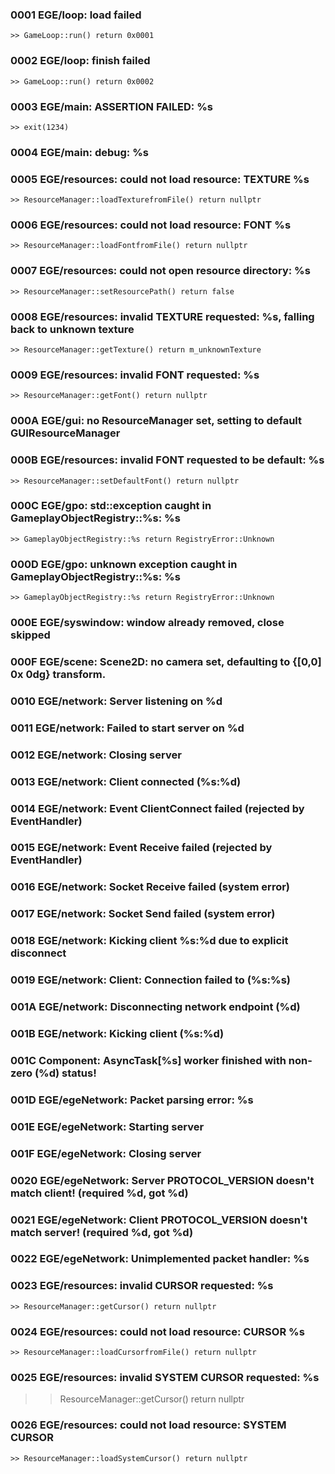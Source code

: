 ### 0001 EGE/loop: load failed
	>> GameLoop::run() return 0x0001
### 0002 EGE/loop: finish failed
	>> GameLoop::run() return 0x0002
### 0003 EGE/main: ASSERTION FAILED: %s
	>> exit(1234)
### 0004 EGE/main: debug: %s
### 0005 EGE/resources: could not load resource: TEXTURE %s
	>> ResourceManager::loadTexturefromFile() return nullptr
### 0006 EGE/resources: could not load resource: FONT %s
	>> ResourceManager::loadFontfromFile() return nullptr
### 0007 EGE/resources: could not open resource directory: %s
	>> ResourceManager::setResourcePath() return false
### 0008 EGE/resources: invalid TEXTURE requested: %s, falling back to unknown texture
	>> ResourceManager::getTexture() return m_unknownTexture
### 0009 EGE/resources: invalid FONT requested: %s
	>> ResourceManager::getFont() return nullptr
### 000A EGE/gui: no ResourceManager set, setting to default GUIResourceManager
### 000B EGE/resources: invalid FONT requested to be default: %s
	>> ResourceManager::setDefaultFont() return nullptr
### 000C EGE/gpo: std::exception caught in GameplayObjectRegistry::%s: %s
	>> GameplayObjectRegistry::%s return RegistryError::Unknown
### 000D EGE/gpo: unknown exception caught in GameplayObjectRegistry::%s: %s
	>> GameplayObjectRegistry::%s return RegistryError::Unknown
### 000E EGE/syswindow: window already removed, close skipped
### 000F EGE/scene: Scene2D: no camera set, defaulting to {[0,0] 0x 0dg} transform.
### 0010 EGE/network: Server listening on %d
### 0011 EGE/network: Failed to start server on %d
### 0012 EGE/network: Closing server
### 0013 EGE/network: Client connected (%s:%d)
### 0014 EGE/network: Event ClientConnect failed (rejected by EventHandler)
### 0015 EGE/network: Event Receive failed (rejected by EventHandler)
### 0016 EGE/network: Socket Receive failed (system error)
### 0017 EGE/network: Socket Send failed (system error)
### 0018 EGE/network: Kicking client %s:%d due to explicit disconnect
### 0019 EGE/network: Client: Connection failed to (%s:%s)
### 001A EGE/network: Disconnecting network endpoint (%d)
### 001B EGE/network: Kicking client (%s:%d)
### 001C Component: AsyncTask[%s] worker finished with non-zero (%d) status!
### 001D EGE/egeNetwork: Packet parsing error: %s
### 001E EGE/egeNetwork: Starting server
### 001F EGE/egeNetwork: Closing server
### 0020 EGE/egeNetwork: Server PROTOCOL_VERSION doesn't match client! (required %d, got %d)
### 0021 EGE/egeNetwork: Client PROTOCOL_VERSION doesn't match server! (required %d, got %d)
### 0022 EGE/egeNetwork: Unimplemented packet handler: %s
### 0023 EGE/resources: invalid CURSOR requested: %s
	>> ResourceManager::getCursor() return nullptr
### 0024 EGE/resources: could not load resource: CURSOR %s
	>> ResourceManager::loadCursorfromFile() return nullptr
### 0025 EGE/resources: invalid SYSTEM CURSOR requested: %s
  >> ResourceManager::getCursor() return nullptr
### 0026 EGE/resources: could not load resource: SYSTEM CURSOR
	>> ResourceManager::loadSystemCursor() return nullptr
